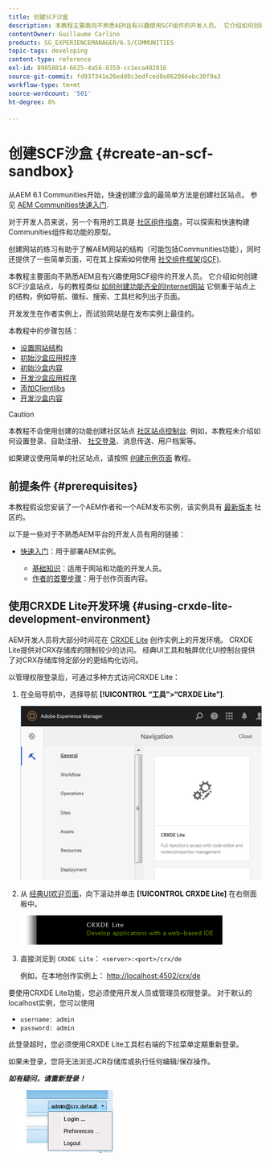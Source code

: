 ```yaml
---
title: 创建SCF沙盒
description: 本教程主要面向不熟悉AEM且有兴趣使用SCF组件的开发人员。 它介绍如何创建SCF沙盒站点
contentOwner: Guillaume Carlino
products: SG_EXPERIENCEMANAGER/6.5/COMMUNITIES
topic-tags: developing
content-type: reference
exl-id: 89858814-6625-4a56-8359-cc1eca402816
source-git-commit: fd937341e26edd0c3edfced8e862066ebc30f9a3
workflow-type: tm+mt
source-wordcount: '501'
ht-degree: 0%

---
```


# 创建SCF沙盒  {#create-an-scf-sandbox}

从AEM 6.1 Communities开始，快速创建沙盒的最简单方法是创建社区站点。 参见 [AEM Communities快速入门](getting-started.md).

对于开发人员来说，另一个有用的工具是 [社区组件指南](components-guide.md)，可以探索和快速构建Communities组件和功能的原型。

创建网站的练习有助于了解AEM网站的结构（可能包括Communities功能），同时还提供了一些简单页面，可在其上探索如何使用 [社交组件框架(SCF)](scf.md).

本教程主要面向不熟悉AEM且有兴趣使用SCF组件的开发人员。 它介绍如何创建SCF沙盒站点，与的教程类似 [如何创建功能齐全的Internet网站](../../help/sites-developing/website.md) 它侧重于站点上的结构，例如导航、徽标、搜索、工具栏和列出子页面。

开发发生在作者实例上，而试验网站是在发布实例上最佳的。

本教程中的步骤包括：

* [设置网站结构](setup-website.md)
* [初始沙盒应用程序](initial-app.md)
* [初始沙盒内容](initial-content.md)
* [开发沙盒应用程序](develop-app.md)
* [添加Clientlibs](add-clientlibs.md)
* [开发沙盒内容](develop-content.md)

>[!CAUTION]
>
>本教程不会使用创建的功能创建社区站点 [社区站点控制台](sites-console.md). 例如，本教程未介绍如何设置登录、自助注册、 [社交登录](social-login.md)、消息传送、用户档案等。
>
>如果建议使用简单的社区站点，请按照 [创建示例页面](create-sample-page.md) 教程。

## 前提条件 {#prerequisites}

本教程假设您安装了一个AEM作者和一个AEM发布实例，该实例具有 [最新版本](deploy-communities.md#latest-releases) 社区的。

以下是一些对于不熟悉AEM平台的开发人员有用的链接：

* [快速入门](../../help/sites-deploying/deploy.md#getting-started)：用于部署AEM实例。

   * [基础知识](../../help/sites-developing/the-basics.md)：适用于网站和功能的开发人员。
   * [作者的首要步骤](../../help/sites-authoring/first-steps.md)：用于创作页面内容。

## 使用CRXDE Lite开发环境 {#using-crxde-lite-development-environment}

AEM开发人员将大部分时间花在 [CRXDE Lite](../../help/sites-developing/developing-with-crxde-lite.md) 创作实例上的开发环境。 CRXDE Lite提供对CRX存储库的限制较少的访问。 经典UI工具和触屏优化UI控制台提供了对CRX存储库特定部分的更结构化访问。

以管理权限登录后，可通过多种方式访问CRXDE Lite：

1. 在全局导航中，选择导航 **[!UICONTROL “工具”>“CRXDE Lite”]**.

   ![crxde-lite](assets/tools-crxde.png)

2. 从 [经典UI欢迎页面](http://localhost:4502/welcome.html)，向下滚动并单击 **[!UICONTROL CRXDE Lite]** 在右侧面板中。

   ![classic-ui-crxde](assets/classic-ui-crxde.png)

3. 直接浏览到 `CRXDE Lite`： `<server>:<port>/crx/de`

   例如，在本地创作实例上： [http://localhost:4502/crx/de](http://localhost:4502/crx/de)

要使用CRXDE Lite功能，您必须使用开发人员或管理员权限登录。 对于默认的localhost实例，您可以使用

* `username: admin`
* `password: admin`


此登录超时，您必须使用CRXDE Lite工具栏右端的下拉菜单定期重新登录。

如果未登录，您将无法浏览JCR存储库或执行任何编辑/保存操作。

***如有疑问，请重新登录！***

![重新登录](assets/relogin.png)
